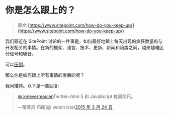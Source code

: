# 你是怎么跟上的？

> 原文:[https://www.sitepoint.com/how-do-you-keep-up/](https://www.sitepoint.com/how-do-you-keep-up/)

我们最近在 SitePoint 讨论的一件事是，如何最好地跟上每天出现的疯狂数量的与开发相关的事情。在新的框架、语言、技术、更新、新闻和趋势之间，越来越难区分信号和噪音。

可以[压倒](https://www.sitepoint.com/another-20-docs-guides-front-end-developers/)。

那么你是如何跟上所有事情的发展的呢？

我问推特。以下是一些回复:

> [@ kylevermeulen](https://twitter.com/kylevermeulen)Twitter+html 5 和 JavaScript 每周简讯。
> 
> —蒂芙尼·布朗(@ webin ista)[2015 年 3 月 24 日](https://twitter.com/webinista/status/580223863729954816)
